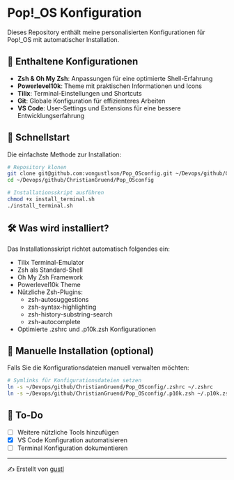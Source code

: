 # Pop!_OS Konfiguration

Dieses Repository enthält meine personalisierten Konfigurationen für Pop!_OS mit automatischer Installation.

## 📂 Enthaltene Konfigurationen
- **Zsh & Oh My Zsh**: Anpassungen für eine optimierte Shell-Erfahrung
- **Powerlevel10k**: Theme mit praktischen Informationen und Icons
- **Tilix**: Terminal-Einstellungen und Shortcuts
- **Git**: Globale Konfiguration für effizienteres Arbeiten
- **VS Code**: User-Settings und Extensions für eine bessere Entwicklungserfahrung

## 🚀 Schnellstart
Die einfachste Methode zur Installation:

```bash
# Repository klonen
git clone git@github.com:vongustlson/Pop_OSconfig.git ~/Devops/github/ChristianGruend/Pop_OSconfig
cd ~/Devops/github/ChristianGruend/Pop_OSconfig

# Installationsskript ausführen
chmod +x install_terminal.sh
./install_terminal.sh
```

## 🛠️ Was wird installiert?
Das Installationsskript richtet automatisch folgendes ein:
- Tilix Terminal-Emulator
- Zsh als Standard-Shell
- Oh My Zsh Framework
- Powerlevel10k Theme
- Nützliche Zsh-Plugins:
  - zsh-autosuggestions
  - zsh-syntax-highlighting
  - zsh-history-substring-search
  - zsh-autocomplete
- Optimierte .zshrc und .p10k.zsh Konfigurationen

## 🔄 Manuelle Installation (optional)
Falls Sie die Konfigurationsdateien manuell verwalten möchten:

```bash
# Symlinks für Konfigurationsdateien setzen
ln -s ~/Devops/github/ChristianGruend/Pop_OSconfig/.zshrc ~/.zshrc
ln -s ~/Devops/github/ChristianGruend/Pop_OSconfig/.p10k.zsh ~/.p10k.zsh
```

## 📝 To-Do
- [ ] Weitere nützliche Tools hinzufügen
- [x] VS Code Konfiguration automatisieren
- [ ] Terminal Konfiguration dokumentieren

---
✍️ Erstellt von [gustl](https://github.com/ChristianGruend )
